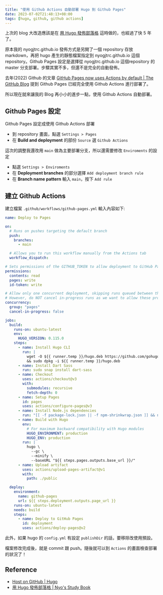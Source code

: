 ```yaml
---
title: "使用 Github Actions 自動部署 Hugo 到 Github Pages"
date: 2023-07-02T21:48:13+08:00
tags: [hugo, github, github actions]
---
```


上次的 blog 大改造應該是在 [用 Hugo 發佈部落格](/posts/2017/09/publish-blog-with-hugo-generator/) 這時做的，也經過了快 5 年了。

原本我的 nyogjtrc.github.io 發佈方式是另開了一個 repository 存放 markdown，再把 hugo 產生的靜態檔案指定到 nyogjtrc.github.io 這個 repository。Github Pages 設定是選擇從 nyogjtrc.github.io 這個repository 的 master 分支部署。步驟其實不多，但還不是完全的自動發佈。

去年(2022) Github 的文章 [GitHub Pages now uses Actions by default | The GitHub Blog](https://github.blog/2022-08-10-github-pages-now-uses-actions-by-default/) 提到 Github Pages 已經完全使用 Github Actions 進行部署了。

所以現在就來讓我的 Blog 再小小的進步一點，使用 Github Actions 自動部署。

## Github Pages 設定

Github Pages 設定成使用 Github Actions 部署
- 到 repository 畫面，點選 `Settings > Pages`
- 在 **Build and deployment** 的部份 `Source` 選 `Github Actions`


這次的調整我還改用 `main` 做為主要部署分支，所以還需要修改 `Enviroments` 的設定
- 點選 `Settings > Enviroments`
- 在 **Deployment branches** 的部分選擇 `Add deployment branch rule`
- 在 **Branch name pattern** 輸入 `main`，按下 `Add rule`


## 建立 Github Actions

建立檔案 `.github/workflows/github-pages.yml` 輸入內容如下:
```yaml
name: Deploy to Pages

on:
  # Runs on pushes targeting the default branch
  push:
    branches:
      - main

  # Allows you to run this workflow manually from the Actions tab
  workflow_dispatch:

# Sets permissions of the GITHUB_TOKEN to allow deployment to GitHub Pages
permissions:
  contents: read
  pages: write
  id-token: write

# Allow only one concurrent deployment, skipping runs queued between the run in-progress and latest queued.
# However, do NOT cancel in-progress runs as we want to allow these production deployments to complete.
concurrency:
  group: "pages"
  cancel-in-progress: false

jobs:
  build:
    runs-on: ubuntu-latest
    env:
      HUGO_VERSION: 0.115.0
    steps:
      - name: Install Hugo CLI
        run: |
          wget -O ${{ runner.temp }}/hugo.deb https://github.com/gohugoio/hugo/releases/download/v${HUGO_VERSION}/hugo_extended_${HUGO_VERSION}_linux-amd64.deb \
          && sudo dpkg -i ${{ runner.temp }}/hugo.deb
      - name: Install Dart Sass
        run: sudo snap install dart-sass
      - name: Checkout
        uses: actions/checkout@v3
        with:
          submodules: recursive
          fetch-depth: 0
      - name: Setup Pages
        id: pages
        uses: actions/configure-pages@v3
      - name: Install Node.js dependencies
        run: "[[ -f package-lock.json || -f npm-shrinkwrap.json ]] && npm ci || true"
      - name: Build with Hugo
        env:
          # For maximum backward compatibility with Hugo modules
          HUGO_ENVIRONMENT: production
          HUGO_ENV: production
        run: |
          hugo \
            --gc \
            --minify \
            --baseURL "${{ steps.pages.outputs.base_url }}/"
      - name: Upload artifact
        uses: actions/upload-pages-artifact@v1
        with:
          path: ./public

  deploy:
    environment:
      name: github-pages
      url: ${{ steps.deployment.outputs.page_url }}
    runs-on: ubuntu-latest
    needs: build
    steps:
      - name: Deploy to GitHub Pages
        id: deployment
        uses: actions/deploy-pages@v2
```

此外，如果 hugo 的 `config.yml` 有設定 `publishDir` 的話，要移除改使用預設。

檔案修改完成後，就是 commit 跟 push。隨後就可以到 `Actions` 的畫面檢查部署的狀況了！

## Reference
- [Host on GitHub | Hugo](https://gohugo.io/hosting-and-deployment/hosting-on-github/)
- [用 Hugo 發佈部落格 | Nyo's Study Book](/posts/2017/09/publish-blog-with-hugo-generator/)
